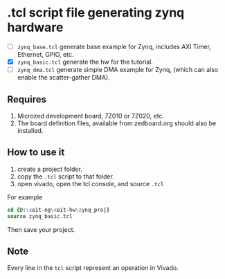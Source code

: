 # .tcl script file generating zynq hardware

  - [ ] `zynq_base.tcl` generate base example for Zynq, includes AXI Timer, Ethernet, GPIO, etc.
  - [x] `zynq_basic.tcl` generate the hw for the tutorial.
  - [ ] `zynq_dma.tcl` generate simple DMA example for Zynq, (which can also enable the scatter-gather DMA).

## Requires

1. Microzed development board, 7Z010 or 7Z020, etc.
2. The board definition files, available from zedboard.org should also be installed.

## How to use it

1. create a project folder.
2. copy the `.tcl` script to that folder.
3. open vivado, open the tcl console, and source `.tcl`

For example

```tcl
cd {D:\xeit-ng\xeit-hw\zynq_proj}
source zynq_basic.tcl
```

Then save your project.

## Note

Every line in the `tcl` script represent an operation in Vivado.
